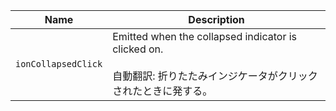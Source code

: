 
| Name | Description |
| --- | --- |
| `ionCollapsedClick` | Emitted when the collapsed indicator is clicked on.<br /><br />自動翻訳: 折りたたみインジケータがクリックされたときに発する。 |

